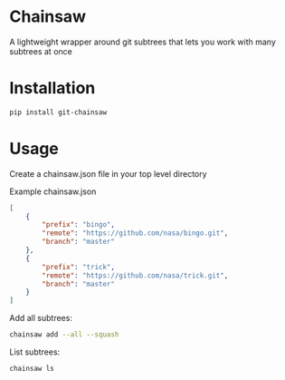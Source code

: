 # Chainsaw
A lightweight wrapper around git subtrees that lets you work with many subtrees at once

# Installation
```bash
pip install git-chainsaw
```

# Usage
Create a chainsaw.json file in your top level directory

Example chainsaw.json
```json
[
    {
        "prefix": "bingo",
        "remote": "https://github.com/nasa/bingo.git",
        "branch": "master"
    },
    {
        "prefix": "trick",
        "remote": "https://github.com/nasa/trick.git",
        "branch": "master"
    }
]
```

Add all subtrees: 
```bash
chainsaw add --all --squash
```

List subtrees:
```bash
chainsaw ls
```
